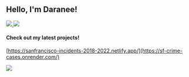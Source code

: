 <h2> Hello, I'm Daranee! </h2> 

<a href= "https://www.linkedin.com/in/daraneeS/" target="_blank">
  <img src="https://img.shields.io/badge/-LinkedIn-0077B5?style=flat&logo=Linkedin&logoColor=white"/>
</a> 
<a href= "mailto:daraneecsrx@gmail.com">
  <img src="https://img.shields.io/badge/-Gmail-c14438?style=flat&logo=Gmail&logoColor=white"/>
</a>

<h4>Check out my latest projects!</h4>

[https://sanfrancisco-incidents-2018-2022.netlify.app/](https://sf-crime-cases.onrender.com/)

![](sf_map.gif)


